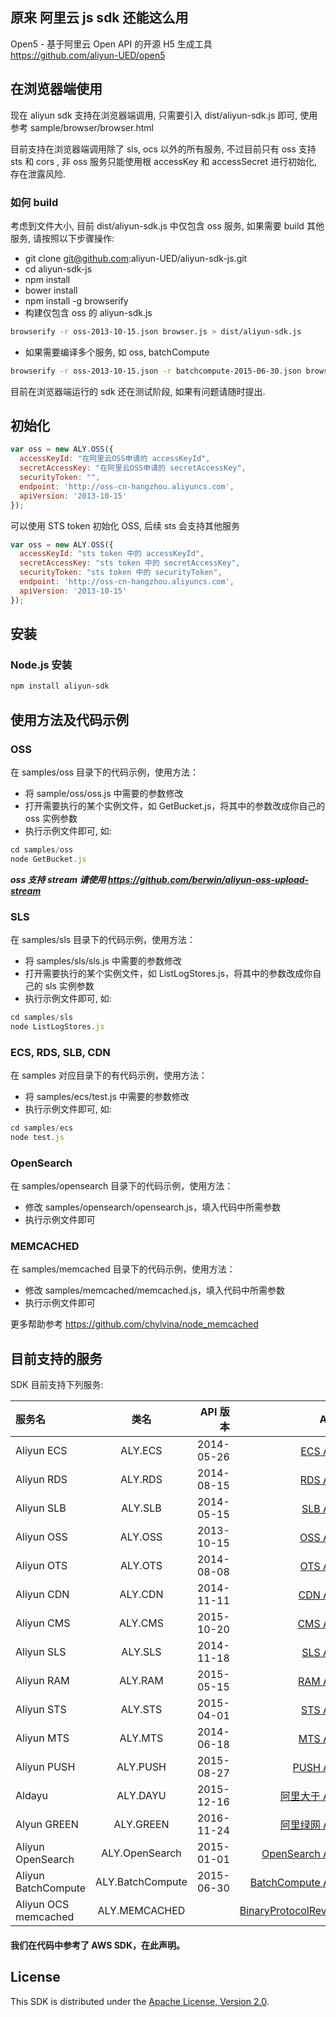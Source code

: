 ## 原来 阿里云 js sdk 还能这么用

Open5 - 基于阿里云 Open API 的开源 H5 生成工具　https://github.com/aliyun-UED/open5

## 在浏览器端使用

现在 aliyun sdk 支持在浏览器端调用, 只需要引入 dist/aliyun-sdk.js 即可, 使用参考 sample/browser/browser.html

目前支持在浏览器端调用除了 sls, ocs 以外的所有服务, 不过目前只有 oss 支持 sts 和 cors , 非 oss 服务只能使用根 accessKey 和 accessSecret 进行初始化, 存在泄露风险.

### 如何 build

考虑到文件大小, 目前 dist/aliyun-sdk.js 中仅包含 oss 服务, 如果需要 build 其他服务, 请按照以下步骤操作:

- git clone git@github.com:aliyun-UED/aliyun-sdk-js.git
- cd aliyun-sdk-js
- npm install
- bower install
- npm install -g browserify
- 构建仅包含 oss 的 aliyun-sdk.js

```sh
browserify -r oss-2013-10-15.json browser.js > dist/aliyun-sdk.js
```

- 如果需要编译多个服务, 如 oss, batchCompute

```sh
browserify -r oss-2013-10-15.json -r batchcompute-2015-06-30.json browser.js > dist/aliyun-sdk.js
```

目前在浏览器端运行的 sdk 还在测试阶段, 如果有问题请随时提出.

## 初始化

```javascript
var oss = new ALY.OSS({
  accessKeyId: "在阿里云OSS申请的 accessKeyId",
  secretAccessKey: "在阿里云OSS申请的 secretAccessKey",
  securityToken: "",
  endpoint: 'http://oss-cn-hangzhou.aliyuncs.com',
  apiVersion: '2013-10-15'
});
```

可以使用 STS token 初始化 OSS, 后续 sts 会支持其他服务

```javascript
var oss = new ALY.OSS({
  accessKeyId: "sts token 中的 accessKeyId",
  secretAccessKey: "sts token 中的 secretAccessKey",
  securityToken: "sts token 中的 securityToken",
  endpoint: 'http://oss-cn-hangzhou.aliyuncs.com',
  apiVersion: '2013-10-15'
});
```

## 安装

### Node.js 安装

```sh
npm install aliyun-sdk
```

## 使用方法及代码示例

### OSS
在 samples/oss 目录下的代码示例，使用方法：
 - 将 sample/oss/oss.js 中需要的参数修改
 - 打开需要执行的某个实例文件，如 GetBucket.js，将其中的参数改成你自己的 oss 实例参数
 - 执行示例文件即可, 如:

 ```javascript
 cd samples/oss
 node GetBucket.js
 ```
 
***oss 支持 stream 请使用 https://github.com/berwin/aliyun-oss-upload-stream***

### SLS
在 samples/sls 目录下的代码示例，使用方法：
 - 将 samples/sls/sls.js 中需要的参数修改
 - 打开需要执行的某个实例文件，如 ListLogStores.js，将其中的参数改成你自己的 sls 实例参数
 - 执行示例文件即可, 如:

 ```javascript
 cd samples/sls
 node ListLogStores.js
 ```

### ECS, RDS, SLB, CDN
在 samples 对应目录下的有代码示例，使用方法：
 - 将 samples/ecs/test.js 中需要的参数修改
 - 执行示例文件即可, 如:

 ```javascript
 cd samples/ecs
 node test.js
 ```

### OpenSearch
在 samples/opensearch 目录下的代码示例，使用方法：
 - 修改 samples/opensearch/opensearch.js，填入代码中所需参数
 - 执行示例文件即可

### MEMCACHED
在 samples/memcached 目录下的代码示例，使用方法：
 - 修改 samples/memcached/memcached.js，填入代码中所需参数
 - 执行示例文件即可

更多帮助参考 https://github.com/chylvina/node_memcached

## 目前支持的服务

SDK 目前支持下列服务:

| 服务名  | 类名  | API 版本 | API 文档
| :------------ |:---------------:| -----:| -----:|
| Aliyun ECS      | ALY.ECS | 2014-05-26 | [ECS API手册](http://aliyunecs.oss.aliyuncs.com/ECS-API-Reference%202014-05-26.pdf) |
| Aliyun RDS      | ALY.RDS | 2014-08-15 | [RDS API手册](http://imgs-storage.cdn.aliyuncs.com/help/rds/RDS-API-Reference.pdf) |
| Aliyun SLB      | ALY.SLB | 2014-05-15 | [SLB API手册](http://imgs-storage.cdn.aliyuncs.com/help/slb/SLB-API-Reference_2014-05-15.pdf) |
| Aliyun OSS      | ALY.OSS | 2013-10-15 | [OSS API手册](http://imgs-storage.cdn.aliyuncs.com/help/oss/oss%20api%2020140828.pdf) |
| Aliyun OTS      | ALY.OTS | 2014-08-08 | [OTS API手册](https://help.aliyun.com/document_detail/ots/APIReference) |
| Aliyun CDN      | ALY.CDN | 2014-11-11 | [CDN API手册](http://imgs-storage.cdn.aliyuncs.com/help/cdn/cdn%20open%20api%20v1.6.pdf) |
| Aliyun CMS      | ALY.CMS | 2015-10-20 | [CMS API手册](https://help.aliyun.com/document_detail/cms/API_References/New_Metric_OpenAPI_Reference.html?spm=5176.product8314972_cms.6.89.O1ENDP) |
| Aliyun SLS      | ALY.SLS | 2014-11-18 | [SLS API手册](http://docs.aliyun.com/#/sls/api/overview) |
| Aliyun RAM      | ALY.RAM | 2015-05-15 | [RAM API手册](https://docs.aliyun.com/#/pub/ram) |
| Aliyun STS      | ALY.STS | 2015-04-01 | [STS API手册](http://docs.aliyun.com/#/pub/ram/sts-user-guide/intro) |
| Aliyun MTS      | ALY.MTS | 2014-06-18 | [MTS API手册](https://docs.aliyun.com/#/pub/mts/API-Reference/summary) |
| Aliyun PUSH      | ALY.PUSH | 2015-08-27 | [PUSH API手册](https://help.aliyun.com/document_detail/mobilepush/api-reference/openapi.html) |
| Aldayu      | ALY.DAYU | 2015-12-16 | [阿里大于 API手册](https://api.alidayu.com/doc2/apiList.htm) |
| Alyun GREEN      | ALY.GREEN | 2016-11-24 | [阿里绿网 API手册](https://help.aliyun.com/document_detail/28427.html) |
| Aliyun OpenSearch      | ALY.OpenSearch | 2015-01-01 | [OpenSearch API手册](http://docs.aliyun.com/#/opensearch/api-reference/terminology) |
| Aliyun BatchCompute      | ALY.BatchCompute | 2015-06-30 | [BatchCompute API手册](http://docs.aliyun.com/#/pub/batchcompute) |
| Aliyun OCS memcached      | ALY.MEMCACHED        | | [BinaryProtocolRevamped](https://code.google.com/p/memcached/wiki/BinaryProtocolRevamped) |

#### 我们在代码中参考了 AWS SDK，在此声明。

## License

This SDK is distributed under the
[Apache License, Version 2.0](http://www.apache.org/licenses/LICENSE-2.0).
